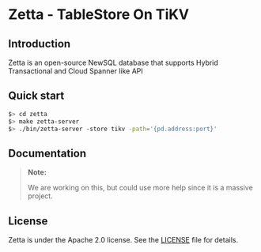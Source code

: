 # Zetta - TableStore On TiKV

## Introduction

Zetta is an open-source NewSQL database that supports Hybrid Transactional and Cloud Spanner like API 


## Quick start

```bash
$> cd zetta
$> make zetta-server
$> ./bin/zetta-server -store tikv -path='{pd.address:port}'
```

## Documentation


> **Note:**
>
> We are working on this, but could use more help since it is a massive project.

## License

Zetta is under the Apache 2.0 license. See the [LICENSE](./LICENSE) file for details.

